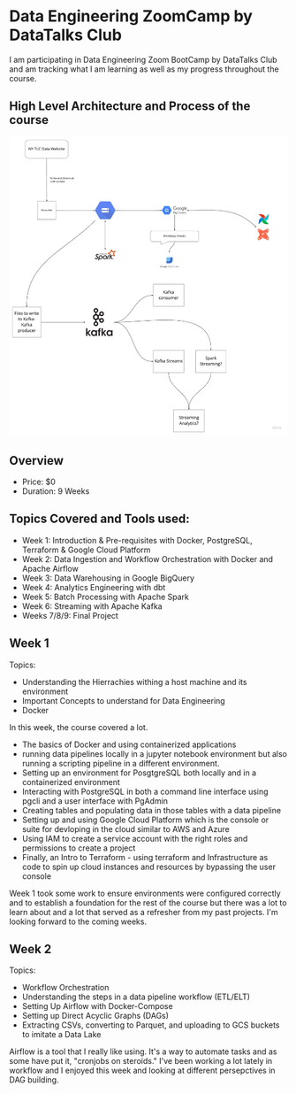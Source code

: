 # Data Engineering ZoomCamp by DataTalks Club

I am participating in Data Engineering Zoom BootCamp by DataTalks Club and am tracking what I am learning as well as my progress throughout the course.

## High Level Architecture and Process of the course

![Architectural Diagram](./images/architectual_diagram.jpeg)

## Overview
- Price: $0
- Duration: 9 Weeks <br>
## Topics Covered and Tools used:
- Week 1: Introduction & Pre-requisites with Docker, PostgreSQL, Terraform & Google Cloud Platform
- Week 2: Data Ingestion and Workflow Orchestration with Docker and Apache Airflow
- Week 3: Data Warehousing in Google BigQuery
- Week 4: Analytics Engineering with dbt
- Week 5: Batch Processing with Apache Spark
- Week 6: Streaming with Apache Kafka
- Weeks 7/8/9: Final Project <br>

## Week 1 
Topics:
- Understanding the Hierrachies withing a host machine and its environment
- Important Concepts to understand for Data Engineering
- Docker

In this week, the course covered a lot. 
- The basics of Docker and using containerized applications
- running data pipelines locally in a jupyter notebook environment but also running a scripting pipeline in a different environment.
- Setting up an environment for PosgtgreSQL both locally and in a containerized environment
- Interacting with PostgreSQL in both a command line interface using pgcli and a user interface with PgAdmin
- Creating tables and populating data in those tables with a data pipeline
- Setting up and using Google Cloud Platform which is the console or suite for devloping in the cloud similar to AWS and Azure
- Using IAM to create a service account with the right roles and permissions to create a project
- Finally, an Intro to Terraform - using terraform and Infrastructure as code to spin up cloud instances and resources by bypassing the user console

Week 1 took some work to ensure environments were configured correctly and to establish a foundation for the rest of the course but there was a lot to learn about and a lot that served as a refresher from my past projects. I'm looking forward to the coming weeks. <br>

## Week 2
Topics:
- Workflow Orchestration
- Understanding the steps in a data pipeline workflow (ETL/ELT)
- Setting Up Airflow with Docker-Compose
- Setting up Direct Acyclic Graphs (DAGs)
- Extracting CSVs, converting to Parquet, and uploading to GCS buckets to imitate a Data Lake

Airflow is a tool that I really like using. It's a way to automate tasks and as some have put it, "cronjobs on steroids." I've been working a lot lately in workflow and I enjoyed this week and looking at different persepctives in DAG building.

